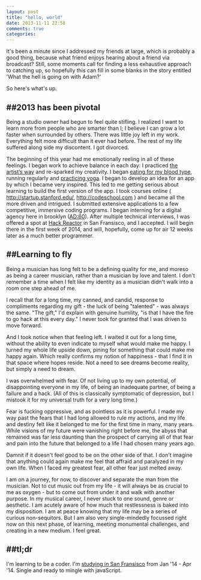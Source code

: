 ```yaml
---
layout: post
title: "hello, world"
date: 2013-11-11 22:58
comments: true
categories: 
---
```

It's been a minute since I addressed my friends at large, which is probably a good thing, because what friend enjoys hearing about a friend via broadcast? Still, some moments call for finding a less exhaustive approach to catching up, so hopefully this can fill in some blanks in the story entitled 'What the hell is going on with Adam?'


So here's what's up. 
<!-- more -->
##2013 has been pivotal
------------------------
Being a studio owner had begun to feel quite stifling.
I realized I want to learn more from people who are smarter than I; I believe I can grow a lot faster when surrounded by others.
There was little joy left in my work. Everything felt more difficult than it ever had before.
The rest of my life suffered along side my discontent.
I got divorced.

The beginning of this year had me emotionally reeling in all of these feelings. I began work to achieve balance in each day:
I practiced [the artist’s way](http://www.amazon.com/The-Artists-Way-Julia-Cameron/dp/1585421464) and re-sparked my creativity. 
I began [eating for my blood type](http://en.wikipedia.org/wiki/Blood_type_diet), running regularly and [practicing yoga](http://www.amazon.com/gp/product/B0018SLEF8).
I began to develop an idea for an app by which I became very inspired.
This led to me getting serious about learning to build the first version of the app.
I took courses online ( http://startup.stanford.edu/, http://codeschool.com ) and became all the more driven and intrigued.
I submitted extensive applications to a few competitive, immersive coding programs.
I began interning for a digital agency here in brooklyn ([AD:60](http://www.ad60.com)).
After multiple technical interviews, I was offered a spot at [Hack Reactor](http://hackreactor.com) in San Fransisco, and I accepted.
I will begin there in the first week of 2014, and will, hopefully, come up for air 12 weeks later as a much better programmer.

##Learning to fly
-------------------
Being a musician has long felt to be a defining quality for me, and moreso as being a career musician, rather than a musician by love and talent. I don't remember a time when I felt like my identity as a musician didn't walk into a room one step ahead of me.

I recall that for a long time, my canned, and candid, response to compliments regarding my gift - the luck of being "talented" - was always the same. "The gift," I'd explain with genuine humility, "is that I have the fire to go hack at this every day." I never took for granted that I was driven to move forward. 

And I took notice when that feeling left. I waited it out for a long time, without the ability to even indicate to myself what would make me happy. I turned my whole life upside down, pining for something that could make me happy again. Which really confirms my notion of happiness - that I find it in that space where hopes reside. Not a need to see dreams become reality, but simply a need to dream.

I was overwhelmed with fear. Of not living up to my own potential, of disappointing everyone in my life, of being an inadequate partner, of being a failure and a hack. (All of this is classically symptomatic of depression, but I mistook it for my universal truth for a very long time.)

Fear is fucking oppressive, and as pointless as it is powerful. I made my way past the fears that I had long allowed to rule my actions, and my life and destiny felt like it belonged to me for the first time in many, many years. While visions of my future were vanishing right before me, the abyss that remained was far less daunting than the prospect of carrying all of that fear and pain into the future that belonged to a life I had chosen many years ago.

Damnit if it doesn't feel good to be on the other side of that. I don't imagine that anything could again make me feel that affraid and paralyzed in my own life. When I faced my greatest fear, all other fear just melted away.

I am on a journey, for now, to discover and separate the man from the musician. Not to cut music out from my life - it will always be as crucial to me as oxygen - but to come out from under it and walk with another purpose. In my musical career, I never stuck to one sound, genre or aesthetic. I am acutely aware of how much that restlessness is baked into my disposition. I am at peace knowing that my life may be a series of curious non-sequitors. But I am also very single-mindedly focussed right now on this next phase, of learning, meeting monumental challenges, and creating in a new medium. I feel great.

##tl;dr
------------------- 
I'm learning to be a coder. I'm [studying in San Fransisco](http://hackreactor.com) from Jan '14 - Apr '14. Single and ready to mingle with javaScript.
